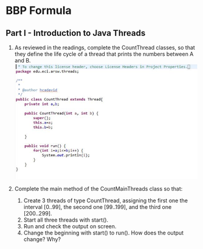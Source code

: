 # BBP Formula

## Part I - Introduction to Java Threads
1.	As reviewed in the readings, complete the CountThread classes, so that they define the life cycle of a thread that prints the numbers between A and B. 
 ![Alt text](img/1.jpg?raw=true "Title") 

2.	Complete the main method of the CountMainThreads class so that: 
	1.	Create 3 threads of type CountThread, assigning the first one the interval [0..99], the second one [99..199], and the third one [200..299]. 
	2.	Start all three threads with start(). 
	3.	Run and check the output on screen. 
	4.	Change the beginning with start() to run(). How does the output change? Why?
